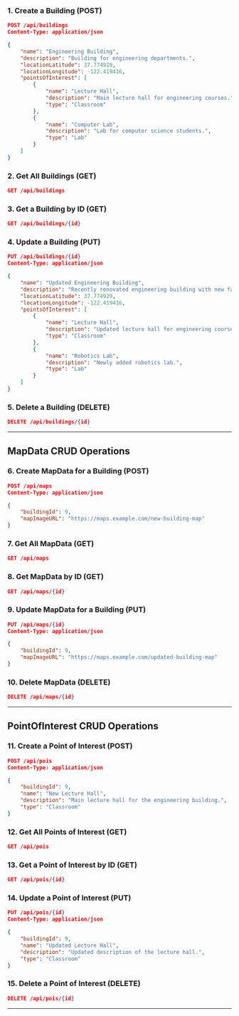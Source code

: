 ### 1. **Create a Building (POST)**

```json
POST /api/buildings
Content-Type: application/json

{
    "name": "Engineering Building",
    "description": "Building for engineering departments.",
    "locationLatitude": 37.774929,
    "locationLongitude": -122.419416,
    "pointsOfInterest": [
        {
            "name": "Lecture Hall",
            "description": "Main lecture hall for engineering courses.",
            "type": "Classroom"
        },
        {
            "name": "Computer Lab",
            "description": "Lab for computer science students.",
            "type": "Lab"
        }
    ]
}
```

### 2. **Get All Buildings (GET)**

```json
GET /api/buildings
```

### 3. **Get a Building by ID (GET)**

```json
GET /api/buildings/{id}
```

### 4. **Update a Building (PUT)**

```json
PUT /api/buildings/{id}
Content-Type: application/json

{
    "name": "Updated Engineering Building",
    "description": "Recently renovated engineering building with new facilities.",
    "locationLatitude": 37.774929,
    "locationLongitude": -122.419416,
    "pointsOfInterest": [
        {
            "name": "Lecture Hall",
            "description": "Updated lecture hall for engineering courses.",
            "type": "Classroom"
        },
        {
            "name": "Robotics Lab",
            "description": "Newly added robotics lab.",
            "type": "Lab"
        }
    ]
}
```

### 5. **Delete a Building (DELETE)**

```json
DELETE /api/buildings/{id}
```

---

## **MapData CRUD Operations**

### 6. **Create MapData for a Building (POST)**

```json
POST /api/maps
Content-Type: application/json

{
    "buildingId": 9,
    "mapImageURL": "https://maps.example.com/new-building-map"
}
```

### 7. **Get All MapData (GET)**

```json
GET /api/maps
```

### 8. **Get MapData by ID (GET)**

```json
GET /api/maps/{id}
```

### 9. **Update MapData for a Building (PUT)**

```json
PUT /api/maps/{id}
Content-Type: application/json

{
    "buildingId": 9,
    "mapImageURL": "https://maps.example.com/updated-building-map"
}
```

### 10. **Delete MapData (DELETE)**

```json
DELETE /api/maps/{id}
```

---

## **PointOfInterest CRUD Operations**

### 11. **Create a Point of Interest (POST)**

```json
POST /api/pois
Content-Type: application/json

{
    "buildingId": 9,
    "name": "New Lecture Hall",
    "description": "Main lecture hall for the engineering building.",
    "type": "Classroom"
}
```

### 12. **Get All Points of Interest (GET)**

```json
GET /api/pois
```

### 13. **Get a Point of Interest by ID (GET)**

```json
GET /api/pois/{id}
```

### 14. **Update a Point of Interest (PUT)**

```json
PUT /api/pois/{id}
Content-Type: application/json

{
    "buildingId": 9,
    "name": "Updated Lecture Hall",
    "description": "Updated description of the lecture hall.",
    "type": "Classroom"
}
```

### 15. **Delete a Point of Interest (DELETE)**

```json
DELETE /api/pois/{id}
```

---